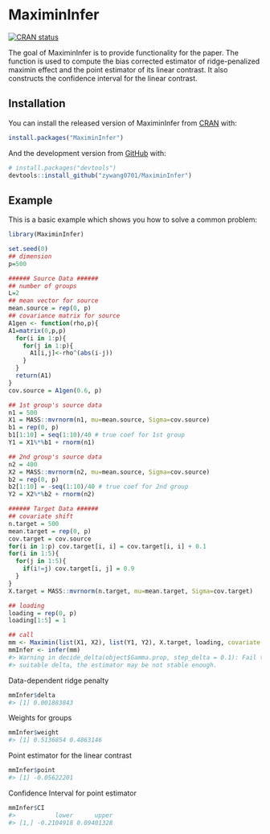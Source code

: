 
<!-- README.md is generated from README.Rmd. Please edit that file -->

# MaximinInfer

<!-- badges: start -->

[![CRAN
status](https://www.r-pkg.org/badges/version/MaximinInfer)](https://CRAN.R-project.org/package=MaximinInfer)
<!-- badges: end -->

The goal of MaximinInfer is to provide functionality for the paper. The
function is used to compute the bias corrected estimator of
ridge-penalized maximin effect and the point estimator of its linear
contrast. It also constructs the confidence interval for the linear
contrast.

## Installation

You can install the released version of MaximinInfer from
[CRAN](https://CRAN.R-project.org) with:

``` r
install.packages("MaximinInfer")
```

And the development version from [GitHub](https://github.com/) with:

``` r
# install.packages("devtools")
devtools::install_github("zywang0701/MaximinInfer")
```

## Example

This is a basic example which shows you how to solve a common problem:

``` r
library(MaximinInfer)
```

``` r
set.seed(0)
## dimension
p=500

###### Source Data ######
## number of groups
L=2
## mean vector for source
mean.source = rep(0, p)
## covariance matrix for source
A1gen <- function(rho,p){
A1=matrix(0,p,p)
  for(i in 1:p){
    for(j in 1:p){
      A1[i,j]<-rho^(abs(i-j))
    }
  }
  return(A1)
}
cov.source = A1gen(0.6, p)

## 1st group's source data
n1 = 500
X1 = MASS::mvrnorm(n1, mu=mean.source, Sigma=cov.source)
b1 = rep(0, p)
b1[1:10] = seq(1:10)/40 # true coef for 1st group
Y1 = X1%*%b1 + rnorm(n1)

## 2nd group's source data
n2 = 400
X2 = MASS::mvrnorm(n2, mu=mean.source, Sigma=cov.source)
b2 = rep(0, p)
b2[1:10] = -seq(1:10)/40 # true coef for 2nd group
Y2 = X2%*%b2 + rnorm(n2)

###### Target Data ######
## covariate shift
n.target = 500
mean.target = rep(0, p)
cov.target = cov.source
for(i in 1:p) cov.target[i, i] = cov.target[i, i] + 0.1
for(i in 1:5){
  for(j in 1:5){
    if(i!=j) cov.target[i, j] = 0.9
  }
}
X.target = MASS::mvrnorm(n.target, mu=mean.target, Sigma=cov.target)

## loading
loading = rep(0, p)
loading[1:5] = 1

## call
mm <- Maximin(list(X1, X2), list(Y1, Y2), X.target, loading, covariate.shift = TRUE)
mmInfer <- infer(mm)
#> Warning in decide_delta(object$Gamma.prop, step_delta = 0.1): Fail to find a
#> suitable delta, the estimator may be not stable enough.
```

Data-dependent ridge penalty

``` r
mmInfer$delta
#> [1] 0.001883843
```

Weights for groups

``` r
mmInfer$weight
#> [1] 0.5136854 0.4863146
```

Point estimator for the linear contrast

``` r
mmInfer$point
#> [1] -0.05622201
```

Confidence Interval for point estimator

``` r
mmInfer$CI
#>           lower      upper
#> [1,] -0.2104918 0.09401328
```
